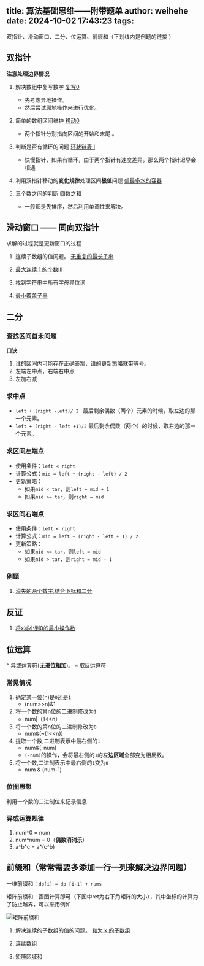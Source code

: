 title: 算法基础思维——附带题单
author: weihehe
date: 2024-10-02 17:43:23
tags:
---
双指针、滑动窗口、二分、位运算、前缀和（下划线内是例题的链接
）
<!--more-->

## 双指针

**注意处理边界情况**

1. 解决数组中复写数字  [复写0](https://leetcode.cn/problems/duplicate-zeros/)
	- 先考虑异地操作。
	- 然后尝试原地操作来进行优化。

2. 简单的数组区间维护  [移动0](https://leetcode.cn/problems/move-zeroes/submissions/)

	- 两个指针分别指向区间的开始和末尾 。

3. 判断是否有循环的问题   [环状链表Ⅱ](https://leetcode.cn/problems/c32eOV/description/)
	 - 快慢指针，如果有循环，由于两个指针有速度差异，那么两个指针迟早会相遇

4. 利用双指针移动的**变化规律**处理区间**极值**问题  [盛最多水的容器](https://leetcode.cn/problems/container-with-most-water/description/)

5. 三个数之间的判断   [四数之和](https://leetcode.cn/problems/4sum/description/)
	- 一般都是先排序，然后利用单调性来解决。

## 滑动窗口 —— 同向双指针

求解的过程就是更新窗口的过程

1. 连续子数组的值问题。 [无重复的最长子串](https://leetcode.cn/problems/wtcaE1/description/)

2. [最大连续 1 的个数III](https://leetcode.cn/problems/max-consecutive-ones-iii/description/)

3. [找到字符串中所有字母异位词](https://leetcode.cn/problems/VabMRr/description/)

4. [最小覆盖子串](https://leetcode.cn/problems/M1oyTv/description/)


## 二分

### 查找区间首未问题

**口诀**：
1. 谁的区间内可能存在正确答案，谁的更新策略就带等号。
2. 左端左中点，右端右中点
3. 左加右减

### 求中点

- `left + (right -left)/ 2 ` 最后剩余偶数（两个）元素的时候，取左边的那一个元素。
- `left + (right - left +1)/2`  最后剩余偶数（两个）的时候，取右边的那一个元素。

### 求区间左端点

- 使用条件：`left < right`
- 计算公式：`mid = left + (right - left) / 2`
- 更新策略：
  - 如果`mid < tar`，则`left = mid + 1`
  - 如果`mid >= tar`，则`right = mid`

### 求区间右端点

- 使用条件：`left < right`
- 计算公式：`mid = left + (right - left + 1) / 2`
- 更新策略：
  - 如果`mid <= tar`，则`left = mid`
  - 如果`mid > tar`，则`right = mid - 1`


### 例题
1. [消失的两个数字,结合下标和二分](https://leetcode.cn/problems/missing-two-lcci/description/)

## 反证

1. [将x减小到0的最小操作数](https://leetcode.cn/problems/minimum-operations-to-reduce-x-to-zero/description/)

## 位运算
`^` 异或运算符(**无进位相加**)。
`~` 取反运算符

### 常见情况

1. 确定某一位(n)是`0`还是`1`
	- (num>>n)&1
2. 将一个数的第n位的二进制修改为`1`
	- num|（1<<n）
3. 将一个数的第n位的二进制修改为`0`
	- num&(~(1<<n))
4. 提取一个数,二进制表示中最右侧的`1`
	- num&(-num)
	- `(-num)`的操作，会将最右侧的`1`的**左边区域**全部变为相反数。
5. 将一个数,二进制表示中最右侧的`1`变为`0`
	- num & (num-1)
	
### 位图思想

利用一个数的二进制位来记录信息

### 异或运算规律

1. num^0 = num
2. num^num = 0（**偶数消消乐**）
3. a^b^c = a^(c^b)

## 前缀和（常常需要多添加一行一列来解决边界问题）

一维前缀和：`dp[i] = dp [i-1] + nums`

矩阵前缀和：画图计算即可（下图中ret为右下角矩阵的大小），其中坐标的计算为了防止越界，可以采用例如

![矩阵前缀和](/images/矩阵前缀和.png)

1. 解决连续的子数组的值的问题。 [和为 k 的子数组](https://leetcode.cn/problems/QTMn0o/description/)

2. [连续数组](https://leetcode.cn/problems/A1NYOS/description/)

3. [矩阵区域和](https://leetcode.cn/problems/matrix-block-sum/description/)